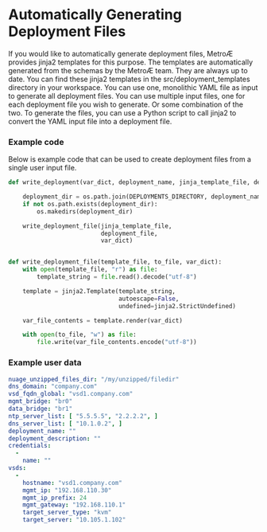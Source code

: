 # Automatically Generating Deployment Files
If you would like to automatically generate deployment files, MetroÆ provides jinja2 templates for this purpose. The templates are automatically generated from the schemas by the MetroÆ team. They are always up to date. You can find these jinja2 templates in the src/deployment_templates directory in your workspace. You can use one, monolithic YAML file as input to generate all deployment files. You can use multiple input files, one for each deployment file you wish to generate. Or some combination of the two. To generate the files, you can use a Python script to call jinja2 to convert the YAML input file into a deployment file.

### Example code
Below is example code that can be used to create deployment files from a single user input file.

```python
def write_deployment(var_dict, deployment_name, jinja_template_file, deployment_file):

    deployment_dir = os.path.join(DEPLOYMENTS_DIRECTORY, deployment_name)
    if not os.path.exists(deployment_dir):
        os.makedirs(deployment_dir)

    write_deployment_file(jinja_template_file,
                          deployment_file,
                          var_dict)


def write_deployment_file(template_file, to_file, var_dict):
    with open(template_file, "r") as file:
        template_string = file.read().decode("utf-8")

    template = jinja2.Template(template_string,
                               autoescape=False,
                               undefined=jinja2.StrictUndefined)

    var_file_contents = template.render(var_dict)

    with open(to_file, "w") as file:
        file.write(var_file_contents.encode("utf-8"))
```

### Example user data

```yaml
nuage_unzipped_files_dir: "/my/unzipped/filedir"
dns_domain: "company.com"
vsd_fqdn_global: "vsd1.company.com"
mgmt_bridge: "br0"
data_bridge: "br1"
ntp_server_list: [ "5.5.5.5", "2.2.2.2", ]
dns_server_list: [ "10.1.0.2", ]
deployment_name: ""
deployment_description: ""
credentials:
  -
    name: ""
vsds:
  -
    hostname: "vsd1.company.com"
    mgmt_ip: "192.168.110.30"
    mgmt_ip_prefix: 24
    mgmt_gateway: "192.168.110.1"
    target_server_type: "kvm"
    target_server: "10.105.1.102"
```
